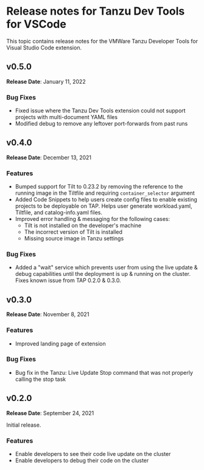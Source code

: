 # Release notes for Tanzu Dev Tools for VSCode

This topic contains release notes for the VMWare Tanzu Developer Tools for Visual Studio Code extension.

## <a id='0.5.0'></a> v0.5.0

**Release Date**: January 11, 2022

### Bug Fixes
- Fixed issue where the Tanzu Dev Tools extension could not support projects with multi-document YAML files
- Modified debug to remove any leftover port-forwards from past runs

## <a id='0.4.0'></a> v0.4.0

**Release Date**: December 13, 2021

### Features
- Bumped support for Tilt to 0.23.2 by removing the reference to the running image in the Tiltfile and requiring `container_selector` argument
- Added Code Snippets to help users create config files to enable existing projects to be deployable on TAP. Helps user generate workload.yaml, Tiltfile, and catalog-info.yaml files.
- Improved error handling & messaging for the following cases:
    - Tilt is not installed on the developer's machine
    - The incorrect version of Tilt is installed
    - Missing source image in Tanzu settings

### Bug Fixes
- Added a "wait" service which prevents user from using the live update & debug capabilities until the deployment is up & running on the cluster. Fixes known issue from TAP 0.2.0 & 0.3.0.

## <a id='0.3.0'></a> v0.3.0

**Release Date**: November 8, 2021

### Features
- Improved landing page of extension

### Bug Fixes
- Bug fix in the Tanzu: Live Update Stop command that was not properly calling the stop task

## <a id='0.2.0'></a> v0.2.0

**Release Date**: September 24, 2021

Initial release.

### Features
- Enable developers to see their code live update on the cluster
- Enable developers to debug their code on the cluster
